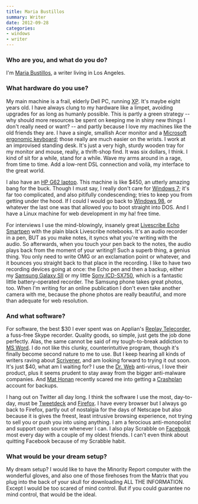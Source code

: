 ```yaml
---
title: Maria Bustillos
summary: Writer
date: 2012-09-28
categories:
- windows
- writer
---
```


### Who are you, and what do you do?

I'm [Maria Bustillos](http://www.dorkismo.com/ "Maria's website."), a writer living in Los Angeles. 

### What hardware do you use?

My main machine is a frail, elderly Dell PC, running [XP][windows-xp]. It's maybe eight years old. I have always clung to my hardware like a limpet, avoiding upgrades for as long as humanly possible. This is partly a green strategy -- why should more resources be spent on keeping me in shiny new things I don't really need or want? -- and partly because I love my machines like the old friends they are. I have a single, smallish Acer monitor and a [Microsoft ergonomic keyboard][natural-ergonomic-keyboard-4000]; those really are much easier on the wrists. I work at an improvised standing desk. It's just a very high, sturdy wooden tray for my monitor and mouse, really, a thrift-shop find. It was six dollars, I think. I kind of sit for a while, stand for a while. Wave my arms around in a rage, from time to time. Add a low-rent DSL connection and voilà, my interface to the great world. 

I also have an [HP G62 laptop][g62-225dx]. This machine is like $450, an utterly amazing bang for the buck. Though I must say, I really don't care for [Windows 7][windows-7]; it's far too complicated, and also pitifully condescending; tries to keep you from getting under the hood. If I could I would go back to [Windows 98][windows-98], or whatever the last one was that allowed you to boot straight into DOS. And I have a Linux machine for web development in my ha! free time.

For interviews I use the mind-blowingly, insanely great [Livescribe Echo Smartpen][echo] with the plain black Livescribe notebooks. It's an audio recorder in a pen, BUT as you make notes, it syncs what you're writing with the audio. So afterwards, when you touch your pen back to the notes, the audio plays back from the moment of your writing!! Such a superb thing, a genius thing. You only need to write OMG or an exclamation point or whatever, and it bounces you straight back to that place in the recording. I like to have two recording devices going at once: the Echo pen and then a backup, either my [Samsung Galaxy SII][galaxy-s-ii] or my little [Sony ICD-SX750][icd-sx750], which is a fantastic little battery-operated recorder. The Samsung phone takes great photos, too. When I'm writing for an online publication I don't even take another camera with me, because the phone photos are really beautiful, and more than adequate for web resolution.

### And what software?

For software, the best $30 I ever spent was on Applian's [Replay Telecorder][replay-telecorder], a fuss-free Skype recorder. Quality goods, so simple, just gets the job done perfectly. Alas, the same cannot be said of my tough-to-break addiction to [MS Word][word]. I do not like this clunky, counterintuitive program, though it's finally become second nature to me to use. But I keep hearing all kinds of writers raving about [Scrivener][], and am looking forward to trying it out soon. It's just $40, what am I waiting for? I use the [Dr. Web][dr-web-windows] anti-virus, I love their product, plus it seems prudent to stay away from the bigger anti-malware companies. And [Mat Honan](http://www.wired.com/gadgetlab/2012/08/ask-mat-honan-about-hack/ "A Wired article about Mat Honan being hacked.") recently scared me into getting a [Crashplan][] account for backups. 

I hang out on Twitter all day long. I think the software I use the most, day-to-day, must be [Tweetdeck][] and [Firefox][]. I have every browser but I always go back to Firefox, partly out of nostalgia for the days of Netscape but also because it is gives the freest, least intrusive browsing experience, not trying to sell you or push you into using anything. I am a ferocious anti-monopolist and support open source whenever I can. I also play Scrabble on [Facebook][] most every day with a couple of my oldest friends. I can't even think about quitting Facebook because of my Scrabble habit.

### What would be your dream setup?

My dream setup? I would like to have the Minority Report computer with the wonderful gloves, and also one of those firehoses from the Matrix that you plug into the back of your skull for downloading ALL THE INFORMATION. Except I would be too scared of mind control. But if you could guarantee no mind control, that would be the ideal.

[crashplan]: https://www.crashplan.com/en-us/ "An online backup service."
[dr-web-windows]: https://products.drweb.com/win/av/?lng=en "Windows anti-virus software."
[echo]: http://www.livescribe.com/en-us/smartpen/echo/ "A smartpen."
[facebook]: https://www.facebook.com/ "A social networking site."
[firefox]: https://www.mozilla.org/en-US/firefox/new/ "A cross-platform open-source web browser."
[g62-225dx]: http://h10025.www1.hp.com/ewfrf/wc/product?cc=us&lc=en&dlc=en&product=4221405 "A 15.6 inch PC laptop."
[galaxy-s-ii]: https://www.samsung.com/global/microsite/galaxys2/html/ "A smartphone."
[icd-sx750]: https://www.amazon.com/Sony-ICD-SX750-Memory-Digital-Recorder/dp/B00387E5D0 "A digital voice recorder."
[natural-ergonomic-keyboard-4000]: http://www.microsoft.com/hardware/en-us/p/natural-ergonomic-keyboard-4000 "An ergonomic USB-based keyboard."
[replay-telecorder]: https://applian.com/replay-telecorder/ "Windows software to record Skype calls."
[scrivener]: http://literatureandlatte.com/scrivener.php "A Mac text editor aimed at writers."
[tweetdeck]: https://about.twitter.com/products/tweetdeck "A multi-column Twitter client."
[windows-7]: https://en.wikipedia.org/wiki/Windows_7 "An operating system."
[windows-98]: https://en.wikipedia.org/wiki/Windows_98 "A PC operating system."
[windows-xp]: https://en.wikipedia.org/wiki/Windows_XP "An operating system for x86 computers."
[word]: https://products.office.com/en-us/word "A document editor."
